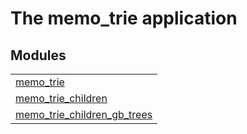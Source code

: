

# The memo_trie application #


## Modules ##


<table width="100%" border="0" summary="list of modules">
<tr><td><a href="memo_trie.md" class="module">memo_trie</a></td></tr>
<tr><td><a href="memo_trie_children.md" class="module">memo_trie_children</a></td></tr>
<tr><td><a href="memo_trie_children_gb_trees.md" class="module">memo_trie_children_gb_trees</a></td></tr></table>

